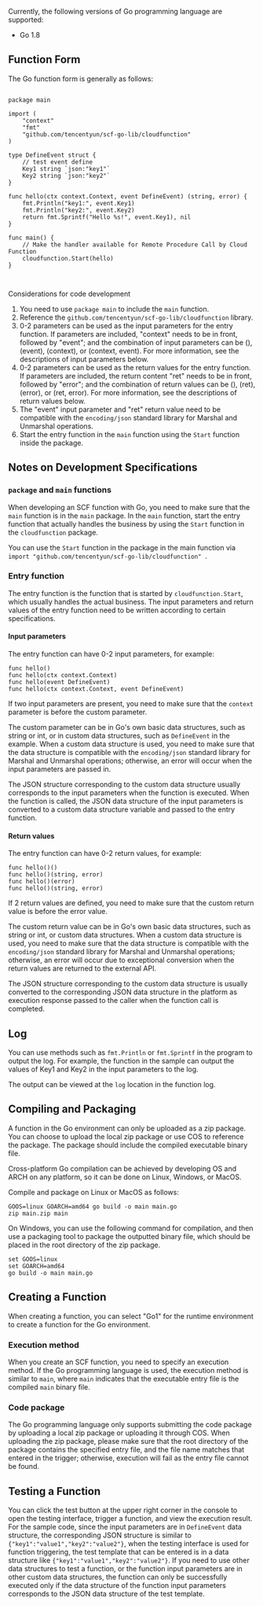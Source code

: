 Currently, the following versions of Go programming language are supported:
* Go 1.8


## Function Form

The Go function form is generally as follows:

```golang

package main

import (
	"context"
	"fmt"
	"github.com/tencentyun/scf-go-lib/cloudfunction"
)

type DefineEvent struct {
	// test event define
	Key1 string `json:"key1"`
	Key2 string `json:"key2"`
}

func hello(ctx context.Context, event DefineEvent) (string, error) {
	fmt.Println("key1:", event.Key1)
	fmt.Println("key2:", event.Key2)
	return fmt.Sprintf("Hello %s!", event.Key1), nil
}

func main() {
	// Make the handler available for Remote Procedure Call by Cloud Function
	cloudfunction.Start(hello)
}

    
```

Considerations for code development

1. You need to use `package main` to include the `main` function.
2. Reference the `github.com/tencentyun/scf-go-lib/cloudfunction` library.
3. 0-2 parameters can be used as the input parameters for the entry function. If parameters are included, "context" needs to be in front, followed by "event"; and the combination of input parameters can be (), (event), (context), or (context, event). For more information, see the descriptions of input parameters below.
4. 0-2 parameters can be used as the return values for the entry function. If parameters are included, the return content "ret" needs to be in front, followed by "error"; and the combination of return values can be (), (ret), (error), or (ret, error). For more information, see the descriptions of return values below.
5. The "event" input parameter and "ret" return value need to be compatible with the `encoding/json` standard library for Marshal and Unmarshal operations.
6. Start the entry function in the `main` function using the `Start` function inside the package.


## Notes on Development Specifications

### `package` and `main` functions

When developing an SCF function with Go, you need to make sure that the `main` function is in the `main` package. In the `main` function, start the entry function that actually handles the business by using the `Start` function in the `cloudfunction` package.

You can use the `Start` function in the package in the main function via `import "github.com/tencentyun/scf-go-lib/cloudfunction" `.

### Entry function

The entry function is the function that is started by `cloudfunction.Start`, which usually handles the actual business. The input parameters and return values of the entry function need to be written according to certain specifications.

#### Input parameters

The entry function can have 0-2 input parameters, for example:

```
func hello()
func hello(ctx context.Context)
func hello(event DefineEvent)
func hello(ctx context.Context, event DefineEvent)
```

If two input parameters are present, you need to make sure that the `context` parameter is before the custom parameter.

The custom parameter can be in Go's own basic data structures, such as string or int, or in custom data structures, such as `DefineEvent` in the example. When a custom data structure is used, you need to make sure that the data structure is compatible with the `encoding/json` standard library for Marshal and Unmarshal operations; otherwise, an error will occur when the input parameters are passed in.

The JSON structure corresponding to the custom data structure usually corresponds to the input parameters when the function is executed. When the function is called, the JSON data structure of the input parameters is converted to a custom data structure variable and passed to the entry function.

#### Return values

The entry function can have 0-2 return values, for example:

```
func hello()()
func hello()(string, error)
func hello()(error)
func hello()(string, error)
```

If 2 return values are defined, you need to make sure that the custom return value is before the error value.

The custom return value can be in Go's own basic data structures, such as string or int, or custom data structures. When a custom data structure is used, you need to make sure that the data structure is compatible with the `encoding/json` standard library for Marshal and Unmarshal operations; otherwise, an error will occur due to exceptional conversion when the return values are returned to the external API.

The JSON structure corresponding to the custom data structure is usually converted to the corresponding JSON data structure in the platform as execution response passed to the caller when the function call is completed.

## Log

You can use methods such as `fmt.Println` or `fmt.Sprintf` in the program to output the log. For example, the function in the sample can output the values of Key1 and Key2 in the input parameters to the log.

The output can be viewed at the `log` location in the function log.


## Compiling and Packaging

A function in the Go environment can only be uploaded as a zip package. You can choose to upload the local zip package or use COS to reference the package. The package should include the compiled executable binary file.

Cross-platform Go compilation can be achieved by developing OS and ARCH on any platform, so it can be done on Linux, Windows, or MacOS.

Compile and package on Linux or MacOS as follows:

```
GOOS=linux GOARCH=amd64 go build -o main main.go
zip main.zip main
```

On Windows, you can use the following command for compilation, and then use a packaging tool to package the outputted binary file, which should be placed in the root directory of the zip package.

```
set GOOS=linux
set GOARCH=amd64
go build -o main main.go
```

## Creating a Function

When creating a function, you can select "Go1" for the runtime environment to create a function for the Go environment.

### Execution method

When you create an SCF function, you need to specify an execution method. If the Go programming language is used, the execution method is similar to `main`, where `main` indicates that the executable entry file is the compiled `main` binary file.

### Code package

The Go programming language only supports submitting the code package by uploading a local zip package or uploading it through COS. When uploading the zip package, please make sure that the root directory of the package contains the specified entry file, and the file name matches that entered in the trigger; otherwise, execution will fail as the entry file cannot be found.


## Testing a Function

You can click the test button at the upper right corner in the console to open the testing interface, trigger a function, and view the execution result. For the sample code, since the input parameters are in `DefineEvent` data structure, the corresponding JSON structure is similar to `{"key1":"value1","key2":"value2"}`, when the testing interface is used for function triggering, the test template that can be entered is in a data structure like `{"key1":"value1","key2":"value2"}`. If you need to use other data structures to test a function, or the function input parameters are in other custom data structures, the function can only be successfully executed only if the data structure of the function input parameters corresponds to the JSON data structure of the test template.
